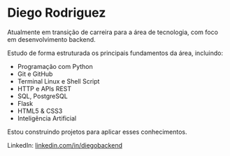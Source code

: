 # Diego Rodriguez

Atualmente em transição de carreira para a área de tecnologia, com foco em desenvolvimento backend.

Estudo de forma estruturada os principais fundamentos da área, incluindo:
- Programação com Python
- Git e GitHub
- Terminal Linux e Shell Script
- HTTP e APIs REST
- SQL, PostgreSQL
- Flask
- HTML5 & CSS3
- Inteligência Artificial

Estou construindo projetos para aplicar esses conhecimentos.

LinkedIn: [linkedin.com/in/diegobackend](https://www.linkedin.com/in/diegobackend)

